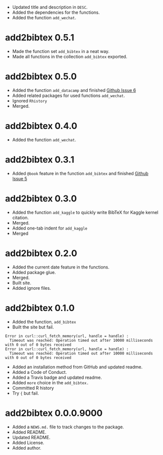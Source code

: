 * Updated title and description in `DESC`.
* Added the dependencies for the functions.
* Added the function `add_wechat`.

# add2bibtex 0.5.1

* Made the function set `add_bibtex` in a neat way.
* Made all functions in the collection `add_bibtex` exported.

# add2bibtex 0.5.0

* Added the function `add_datacamp` and finished [Github Issue 6](https://github.com/JiaxiangBU/add2bibtex/issues/6)
* Added related packages for used functions `add_wechat`.
* Ignored `Rhistory`
* Merged.

# add2bibtex 0.4.0

* Added the function `add_wechat`.

# add2bibtex 0.3.1

* Added `@book` feature in the function `add_bibtex` and finished [Github Issue 5](https://github.com/JiaxiangBU/add2bibtex/issues/5)

# add2bibtex 0.3.0

* Added the function `add_kaggle` to quickly write BibTeX for Kaggle kernel citation.
* Merged.
* Added one-tab indent for `add_kaggle`
* Merged

# add2bibtex 0.2.0

* Added the current date feature in the functions.
* Added package glue.
* Merged.
* Built site.
* Added ignore files.

# add2bibtex 0.1.0

* Added the function, `add_bibtex`
* Built the site but fail.

```
Error in curl::curl_fetch_memory(url, handle = handle) : 
  Timeout was reached: Operation timed out after 10000 milliseconds with 0 out of 0 bytes received
Error in curl::curl_fetch_memory(url, handle = handle) : 
  Timeout was reached: Operation timed out after 10000 milliseconds with 0 out of 0 bytes received
```

* Added an installation method from GitHub and updated readme.
* Added a Code of Conduct.
* Added a Travis badge and updated readme.
* Added `more` choice in the `add_bibtex.`
* Committed R history
* Try `{` but fail.

# add2bibtex 0.0.0.9000

* Added a `NEWS.md.` file to track changes to the package.
* Added README.
* Updated README.
* Added License.
* Added author.
